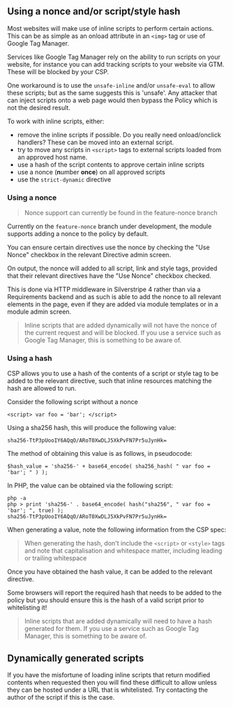 ## Using a nonce and/or script/style hash

Most websites will make use of inline scripts to perform certain actions. This can be as simple as an onload attribute in an ```<img>``` tag or  use of Google Tag Manager.

Services like Google Tag Manager rely on the ability to run scripts on your website, for instance you can add tracking scripts to your website via GTM. These will be blocked by your CSP.

One workaround is to use the ```unsafe-inline``` and/or ```unsafe-eval``` to allow these scripts; but as the same suggests this is 'unsafe'. Any attacker that can inject scripts onto a web page would then bypass the Policy which is not the desired result.

To work with inline scripts, either:

+ remove the inline scripts if possible. Do you really need onload/onclick handlers? These can be moved into an external script.
+ try to move any scripts in ```<script>``` tags to external scripts loaded from an approved host name.
+ use a hash of the script contents to approve certain inline scripts
+ use a nonce (**n**umber **once**) on all approved scripts
+ use the `strict-dynamic` directive

### Using a nonce

> Nonce support can currently be found in the feature-nonce branch

Currently on the ```feature-nonce``` branch under development, the module supports adding a nonce to the policy by default.

You can ensure certain directives use the nonce by checking the "Use Nonce" checkbox in the relevant Directive admin screen.

On output, the nonce will added to all script, link and style tags, provided that their relevant directives have the "Use Nonce" checkbox checked.

This is done via HTTP middleware in Silverstripe 4 rather than via a Requirements backend and as such is able to add the nonce to all relevant elements in the page, even if they are added via module templates or in a module admin screen.

> Inline scripts that are added dynamically will not have the nonce of the current request and will be blocked. If you use a service such as Google Tag Manager, this is something to be aware of.

### Using a hash

CSP allows you to use a hash of the contents of a script or style tag to be added to the relevant directive, such that inline resources matching the hash are allowed to run.

Consider the following script without a nonce

```
<script> var foo = 'bar'; </script>
```

Using a sha256 hash, this will produce the following value:

```
sha256-TtP3pUooIY6AQqO/ARoT0XwDLJ5XkPvFN7Pr5uJynHk=
```

The method of obtaining this value is as follows, in pseudocode:

```
$hash_value = 'sha256-' + base64_encode( sha256_hash( " var foo = 'bar'; " ) );
```

In PHP, the value can be obtained via the following script:
```
php -a
php > print 'sha256-' . base64_encode( hash("sha256", " var foo = 'bar'; ", true) );
sha256-TtP3pUooIY6AQqO/ARoT0XwDLJ5XkPvFN7Pr5uJynHk=
```

When generating a value, note the following information from the CSP spec:
>  When generating the hash, don't include the ```<script>``` or ```<style>``` tags and note that capitalisation and whitespace matter, including leading or trailing whitespace

Once you have obtained the hash value, it can be added to the relevant directive.

Some browsers will report the required hash that needs to be added to the policy but you should ensure this is the hash of a valid script prior to whitelisting it!

> Inline scripts that are added dynamically will need to have a hash generated for them. If you use a service such as Google Tag Manager, this is something to be aware of.

## Dynamically generated scripts

If you have the misfortune of loading inline scripts that return modified contents when requested then you will find these difficult to allow unless they can be hosted under a URL that is whitelisted. Try contacting the author of the script if this is the case.
